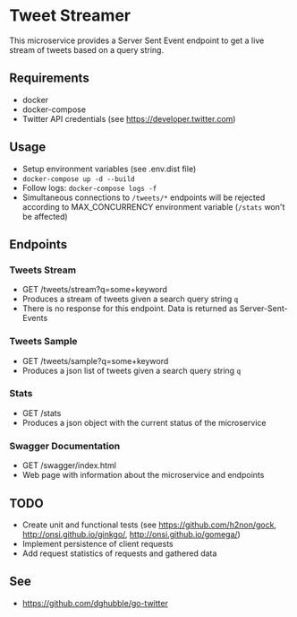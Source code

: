 # Tweet Streamer
This microservice provides a Server Sent Event endpoint to get a live stream of tweets based on a query string.

## Requirements
* docker
* docker-compose
* Twitter API credentials (see https://developer.twitter.com)

## Usage
* Setup environment variables (see .env.dist file)
* `docker-compose up -d --build`
* Follow logs: `docker-compose logs -f`
* Simultaneous connections to `/tweets/*` endpoints will be rejected according to MAX_CONCURRENCY environment variable (`/stats` won't be affected)

## Endpoints
### Tweets Stream
* GET /tweets/stream?q=some+keyword
* Produces a stream of tweets given a search query string `q`
* There is no response for this endpoint. Data is returned as Server-Sent-Events

### Tweets Sample
* GET /tweets/sample?q=some+keyword
* Produces a json list of tweets given a search query string `q`

### Stats
* GET /stats
* Produces a json object with the current status of the microservice

### Swagger Documentation
* GET /swagger/index.html
* Web page with information about the microservice and endpoints

## TODO
* Create unit and functional tests (see https://github.com/h2non/gock, http://onsi.github.io/ginkgo/, http://onsi.github.io/gomega/)
* Implement persistence of client requests
* Add request statistics of requests and gathered data

## See
* https://github.com/dghubble/go-twitter
